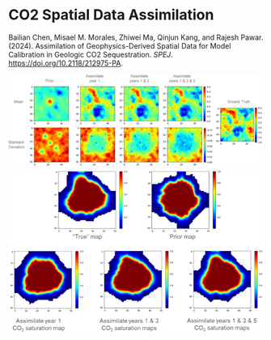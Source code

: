 # CO2 Spatial Data Assimilation

Bailian Chen, Misael M. Morales, Zhiwei Ma, Qinjun Kang, and Rajesh Pawar. (2024). Assimilation of Geophysics-Derived Spatial Data for Model Calibration in Geologic CO2 Sequestration. <em>SPEJ</em>. https://doi.org/10.2118/212975-PA.

<p align="center">
  <img src="https://github.com/misaelmmorales/CO2-Spatial-Data-Assimilation/blob/main/Results_postprocessing/fig6.png" width=800>
  <img src="https://github.com/misaelmmorales/CO2-Spatial-Data-Assimilation/blob/main/Results_postprocessing/fig8.png" width=800>
</p> 


<!-- 

https://pyesmda.readthedocs.io/en/stable/_autosummary/pyesmda.approximate_cov_mm.html#pyesmda.approximate_cov_mm

https://blink1073.github.io/oct2py/source/api.html

Razak-LSI-ESMDA: https://github.com/rsyamil/latent-space-data-assimilation-lsda/blob/main/2d-fluvial/esmda.py

PyESMDA: https://gitlab.com/antoinecollet5/pyesmda/-/blob/master/tutorials/example_exponential.ipynb

Reynolds ESMDA-GEO ppt: chrome-extension://efaidnbmnnnibpcajpcglclefindmkaj/http://helper.ipam.ucla.edu/publications/oilws3/oilws3_14147.pdf

Torch-Lightning: https://lightning.ai/docs/pytorch/stable/notebooks/course_UvA-DL/01-introduction-to-pytorch.html

Torch Conv2D: https://pytorch.org/docs/stable/generated/torch.nn.Conv2d.html

Torch CNN-example: https://machinelearningknowledge.ai/pytorch-conv2d-explained-with-examples/

-->
